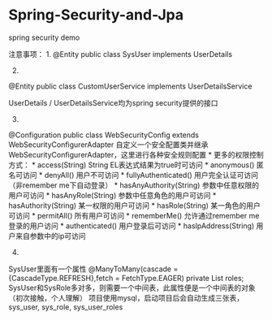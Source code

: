 # Spring-Security-and-Jpa
spring security demo

注意事项：
1.
@Entity
public class SysUser implements UserDetails

2.
@Entity
public class CustomUserService implements UserDetailsService

UserDetails / UserDetailsService均为spring security提供的接口

3.
@Configuration
public class WebSecurityConfig extends WebSecurityConfigurerAdapter
自定义一个安全配置类并继承WebSecurityConfigurerAdapter，这里进行各种安全规则配置
     * 更多的权限控制方式：
     * access(String) String EL表达式结果为true时可访问
     * anonymous() 匿名可访问
     * denyAll() 用户不可访问
     * fullyAuthenticated() 用户完全认证可访问（非remember me下自动登录）
     * hasAnyAuthority(String) 参数中任意权限的用户可访问
     * hasAnyRole(String) 参数中任意角色的用户可访问
     * hasAuthority(String) 某一权限的用户可访问
     * hasRole(String) 某一角色的用户可访问
     * permitAll() 所有用户可访问
     * rememberMe() 允许通过remember me登录的用户访问
     * authenticated() 用户登录后可访问
     * hasIpAddress(String) 用户来自参数中的ip可访问
     
4.
SysUser里面有一个属性 
@ManyToMany(cascade = {CascadeType.REFRESH},fetch = FetchType.EAGER)
private List<SysRole> roles;
SysUser和SysRole多对多，则需要一个中间表，此属性便是一个中间表的对象（初次接触，个人理解）
项目使用mysql，启动项目后会自动生成三张表，sys_user, sys_role, sys_user_roles

